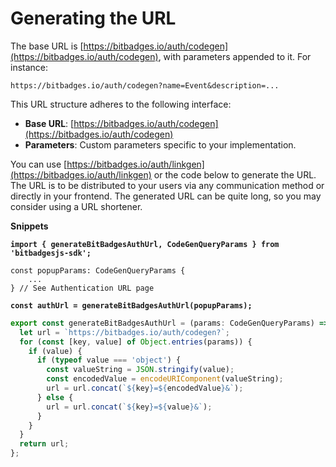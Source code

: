 # Generating the URL

The base URL is [https://bitbadges.io/auth/codegen](https://bitbadges.io/auth/codegen), with parameters appended to it. For instance:

```vbnet
https://bitbadges.io/auth/codegen?name=Event&description=...
```

This URL structure adheres to the following interface:

* **Base URL**: [https://bitbadges.io/auth/codegen](https://bitbadges.io/auth/codegen)
* **Parameters**: Custom parameters specific to your implementation.

You can use [https://bitbadges.io/auth/linkgen](https://bitbadges.io/auth/linkgen) or the code below to generate the URL. The URL is to be distributed to your users via any communication method or directly in your frontend. The generated URL can be quite long, so you may consider using a URL shortener.

**Snippets**

<pre class="language-typescript"><code class="lang-typescript"><strong>import { generateBitBadgesAuthUrl, CodeGenQueryParams } from 'bitbadgesjs-sdk';
</strong>
const popupParams: CodeGenQueryParams {
    ...
} // See Authentication URL page

<strong>const authUrl = generateBitBadgesAuthUrl(popupParams);
</strong></code></pre>

```typescript
export const generateBitBadgesAuthUrl = (params: CodeGenQueryParams) => {
  let url = `https://bitbadges.io/auth/codegen?`;
  for (const [key, value] of Object.entries(params)) {
    if (value) {
      if (typeof value === 'object') {
        const valueString = JSON.stringify(value);
        const encodedValue = encodeURIComponent(valueString);
        url = url.concat(`${key}=${encodedValue}&`);
      } else {
        url = url.concat(`${key}=${value}&`);
      }
    }
  }
  return url;
};

```

